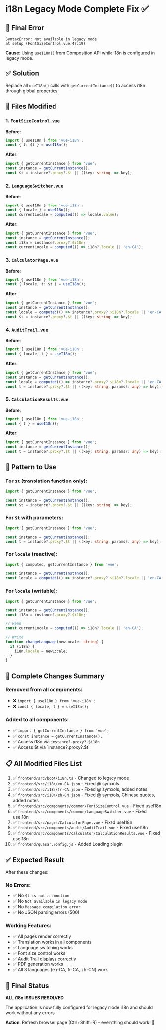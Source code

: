 # i18n Legacy Mode Complete Fix ✅

## 🐛 Final Error

```
SyntaxError: Not available in legacy mode
at setup (FontSizeControl.vue:47:19)
```

**Cause**: Using `useI18n()` from Composition API while i18n is configured in legacy mode.

## ✅ Solution

Replace all `useI18n()` calls with `getCurrentInstance()` to access i18n through global properties.

## 📝 Files Modified

### 1. `FontSizeControl.vue`

**Before**:
```typescript
import { useI18n } from 'vue-i18n';
const { t: $t } = useI18n();
```

**After**:
```typescript
import { getCurrentInstance } from 'vue';
const instance = getCurrentInstance();
const $t = instance?.proxy?.$t || ((key: string) => key);
```

### 2. `LanguageSwitcher.vue`

**Before**:
```typescript
import { useI18n } from 'vue-i18n';
const { locale } = useI18n();
const currentLocale = computed(() => locale.value);
```

**After**:
```typescript
import { getCurrentInstance } from 'vue';
const instance = getCurrentInstance();
const i18n = instance?.proxy?.$i18n;
const currentLocale = computed(() => i18n?.locale || 'en-CA');
```

### 3. `CalculatorPage.vue`

**Before**:
```typescript
import { useI18n } from 'vue-i18n';
const { locale, t: $t } = useI18n();
```

**After**:
```typescript
import { getCurrentInstance } from 'vue';
const instance = getCurrentInstance();
const locale = computed(() => instance?.proxy?.$i18n?.locale || 'en-CA');
const $t = instance?.proxy?.$t || ((key: string) => key);
```

### 4. `AuditTrail.vue`

**Before**:
```typescript
import { useI18n } from 'vue-i18n';
const { locale, t } = useI18n();
```

**After**:
```typescript
import { getCurrentInstance } from 'vue';
const instance = getCurrentInstance();
const locale = computed(() => instance?.proxy?.$i18n?.locale || 'en-CA');
const t = instance?.proxy?.$t || ((key: string, params?: any) => key);
```

### 5. `CalculationResults.vue`

**Before**:
```typescript
import { useI18n } from 'vue-i18n';
const { t } = useI18n();
```

**After**:
```typescript
import { getCurrentInstance } from 'vue';
const instance = getCurrentInstance();
const t = instance?.proxy?.$t || ((key: string, params?: any) => key);
```

## 🎯 Pattern to Use

### For `$t` (translation function only):
```typescript
import { getCurrentInstance } from 'vue';

const instance = getCurrentInstance();
const $t = instance?.proxy?.$t || ((key: string) => key);
```

### For `$t` with parameters:
```typescript
import { getCurrentInstance } from 'vue';

const instance = getCurrentInstance();
const t = instance?.proxy?.$t || ((key: string, params?: any) => key);
```

### For `locale` (reactive):
```typescript
import { computed, getCurrentInstance } from 'vue';

const instance = getCurrentInstance();
const locale = computed(() => instance?.proxy?.$i18n?.locale || 'en-CA');
```

### For `locale` (writable):
```typescript
import { getCurrentInstance } from 'vue';

const instance = getCurrentInstance();
const i18n = instance?.proxy?.$i18n;

// Read
const currentLocale = computed(() => i18n?.locale || 'en-CA');

// Write
function changeLanguage(newLocale: string) {
  if (i18n) {
    i18n.locale = newLocale;
  }
}
```

## 🔧 Complete Changes Summary

### Removed from all components:
- ❌ `import { useI18n } from 'vue-i18n';`
- ❌ `const { locale, t } = useI18n();`

### Added to all components:
- ✅ `import { getCurrentInstance } from 'vue';`
- ✅ `const instance = getCurrentInstance();`
- ✅ Access i18n via `instance?.proxy?.$i18n`
- ✅ Access $t via `instance?.proxy?.$t`

## 📋 All Modified Files List

1. ✅ `frontend/src/boot/i18n.ts` - Changed to legacy mode
2. ✅ `frontend/src/i18n/en-CA.json` - Fixed @ symbols
3. ✅ `frontend/src/i18n/fr-CA.json` - Fixed @ symbols, added notes
4. ✅ `frontend/src/i18n/zh-CN.json` - Fixed @ symbols, Chinese quotes, added notes
5. ✅ `frontend/src/components/common/FontSizeControl.vue` - Fixed useI18n
6. ✅ `frontend/src/components/common/LanguageSwitcher.vue` - Fixed useI18n
7. ✅ `frontend/src/pages/CalculatorPage.vue` - Fixed useI18n
8. ✅ `frontend/src/components/audit/AuditTrail.vue` - Fixed useI18n
9. ✅ `frontend/src/components/calculator/CalculationResults.vue` - Fixed useI18n
10. ✅ `frontend/quasar.config.js` - Added Loading plugin

## ✅ Expected Result

After these changes:

### No Errors:
- ✅ No `$t is not a function`
- ✅ No `Not available in legacy mode`
- ✅ No `Message compilation error`
- ✅ No JSON parsing errors (500)

### Working Features:
- ✅ All pages render correctly
- ✅ Translation works in all components
- ✅ Language switching works
- ✅ Font size control works
- ✅ Audit Trail displays correctly
- ✅ PDF generation works
- ✅ All 3 languages (en-CA, fr-CA, zh-CN) work

## 🎉 Final Status

**ALL i18n ISSUES RESOLVED**

The application is now fully configured for legacy mode i18n and should work without any errors.

**Action**: Refresh browser page (Ctrl+Shift+R) - everything should work! 🚀


